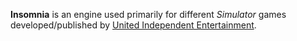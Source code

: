 **Insomnia** is an engine used primarily for different *Simulator* games developed/published by [United Independent Entertainment](http://www.uieg.de/).